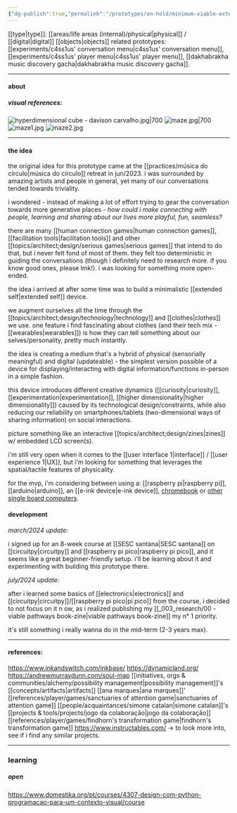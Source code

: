 ```yaml
---
{"dg-publish":true,"permalink":"/prototypes/on-hold/minimum-viable-extended-self-device/","tags":["prototype","onhold","🌿"],"created":"2024-02-15T15:09:27.156-03:00","updated":"2024-07-19T23:38:45.349-03:00"}
---
```


[[type\|type]]: [[areas/life areas (internal)/physical\|physical]] / [[digital\|digital]] [[objects\|objects]]
related prototypes: [[experiments/c4ss1us' conversation menu\|c4ss1us' conversation menu]], [[experiments/c4ss1us' player menu\|c4ss1us' player menu]], [[dakhabrakha music discovery gacha\|dakhabrakha music discovery gacha]].

---
#### about

##### visual references:

![hyperdimensional cube - davison carvalho.jpg|700](/img/user/assets/hyperdimensional%20cube%20-%20davison%20carvalho.jpg)
![maze.jpg|700](/img/user/assets/maze.jpg)
![maze1.jpg](/img/user/assets/maze1.jpg)
![maze2.jpg](/img/user/assets/maze2.jpg)

---
#### the idea

the original idea for this prototype came at the [[practices/música do círculo\|música do círculo]] retreat in jun/2023. i was surrounded by amazing artists and people in general, yet many of our conversations tended towards triviality.

i wondered - instead of making a lot of effort trying to gear the conversation towards more generative places - *how could i make connecting with people, learning and sharing about our lives more playful, fun, seamless?*

there are many [[human connection games\|human connection games]], [[facilitation tools\|facilitation tools]] and other [[topics/architect;design/serious games\|serious games]] that intend to do that, but i never felt fond of most of them. they felt too deterministic in guiding the conversations (though i definitely need to research more. if you know good ones, please lmk!). i was looking for something more open-ended.

the idea i arrived at after some time was to build a minimalistic [[extended self\|extended self]] device.

we augment ourselves all the time through the [[topics/architect;design/technology\|technology]] and [[clothes\|clothes]] we use. one feature i find fascinating about clothes (and their tech mix - [[wearables\|wearables]]) is how they can tell something about our selves/personality, pretty much instantly.

the idea is creating a medium that's a hybrid of physical (sensorially meaningful) and digital (updateable) - the simplest version possible of a device for displaying/interacting with digital information/functions in-person in a simple fashion.

this device introduces different creative dynamics ([[curiosity\|curiosity]], [[experimentation\|experimentation]], [[higher dimensionality\|higher dimensionality]]) caused by its technological design/constraints, while also reducing our reliability on smartphones/tablets (two-dimensional ways of sharing information) on social interactions.

picture something like an interactive [[topics/architect;design/zines\|zines]] w/ embedded LCD screen(s).

i'm still very open when it comes to the [[user interface 1\|interface]] / [[user experience 1\|UX]], but i'm looking for something that leverages the spatial/tactile features of physicality.

for the mvp, i'm considering between using a: [[raspberry pi\|raspberry pi]], [[arduino\|arduino]], an [[e-ink device\|e-ink device]], [chromebook](https://www.youtube.com/watch?v=1qfSJxcgH5I&pp=ygUbcmFzcGJlcnJ5IHBpIGlzIGZvciBwYXlwaWdz) or [other single board computers](https://www.youtube.com/watch?v=uJvCVw1yONQ).

#### development

*march/2024 update:*

i signed up for an 8-week course at [[SESC santana\|SESC santana]] on [[circuitpy\|circuitpy]] and [[raspberry pi pico\|raspberry pi pico]], and it seems like a great beginner-friendly setup. i'll be learning about it and experimenting with building this prototype there.

*july/2024 update:*

after i learned some basics of [[electronics\|electronics]] and [[circuitpy\|circuitpy]]/[[raspberry pi pico\|pi pico]] from the course, i decided to not focus on it n ow, as i realized publishing my [[_003_research/00 - viable pathways book-zine\|viable pathways book-zine]] my n° 1 priority.

it's still something i really wanna do in the mid-term (2-3 years max).

---
#### references:

https://www.inkandswitch.com/inkbase/
https://dynamicland.org/
https://andrewmurraydunn.com/soul-map
[[initiatives, orgs & communities/alchemy/possibility management\|possibility management]]'s [[concepts/artifacts\|artifacts]]
[[ana marques\|ana marques]]' [[references/player/games/sanctuaries of attention game\|sanctuaries of attention game]]
[[people/acquaintances/simone catalan\|simone catalan]]'s [[projects & tools/projects/jogo da colaboração\|jogo da colaboração]]
[[references/player/games/findhorn's transformation game\|findhorn's transformation game]]
https://www.instructables.com/ -> to look more into, see if i find any similar projects.

---

### learning

##### open

https://www.domestika.org/pt/courses/4307-design-com-python-programacao-para-um-contexto-visual/course